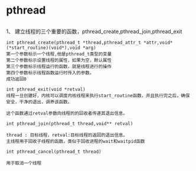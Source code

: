 # pthread

##
1、 建立线程的三个重要的函数，pthread_create,pthread_join,pthread_exit

    int pthread_create(pthread_t *thread,pthread_attr_t *attr,void*(*start_routine)(void*),void *arg)
    第一个参数标示一个线程,他是pthread_t类型的变量
    第二个参数标示设置线程的属性，如果为空，默认属性
    第三个参数标示线程运行的函数，就是线程进行的操作
    第四个参数标示线程函数运行时传入的参数。
    成功返回0
    
    int pthread_exit(void *retval)
    线程一旦创建好，内核可以调度内核线程来执行start_routine函数，并且执行完之后，确保安全，干净的退出，调养该函数。
    
    这个函数通过retval参数向线程的的回收者传递其退出信息。
    
    int pthread_join(pthread_t thread,void** retval)
    
    thread : 目标线程，retval:目标线程的返回的退出信息。
    主线程用于回收子线程的函数，类似于回收进程的wait和waitpid函数
    
    int pthread_cancel(pthread_t thread)
    
    用于取消一个线程
